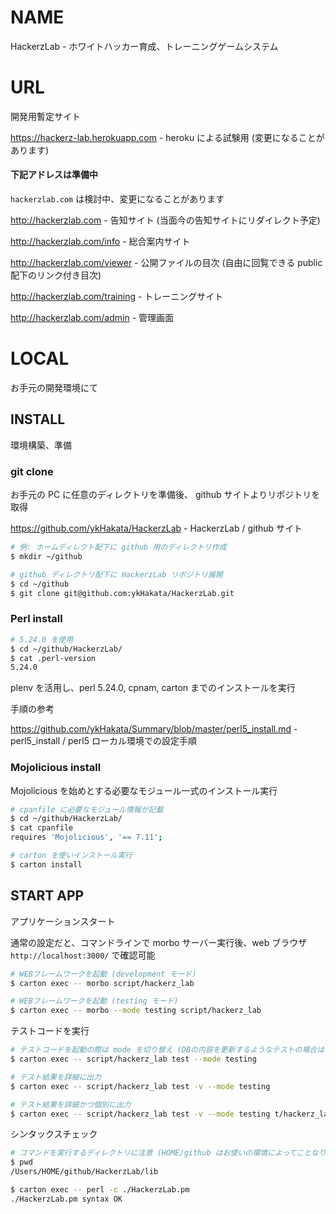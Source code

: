 # NAME

HackerzLab - ホワイトハッカー育成、トレーニングゲームシステム

# URL

開発用暫定サイト

<https://hackerz-lab.herokuapp.com> - heroku による試験用 (変更になることがあります)

#### 下記アドレスは準備中

`hackerzlab.com` は検討中、変更になることがあります

http://hackerzlab.com - 告知サイト (当面今の告知サイトにリダイレクト予定)

http://hackerzlab.com/info - 総合案内サイト

http://hackerzlab.com/viewer - 公開ファイルの目次 (自由に回覧できる public 配下のリンク付き目次)

http://hackerzlab.com/training - トレーニングサイト

http://hackerzlab.com/admin - 管理画面

# LOCAL

お手元の開発環境にて

## INSTALL

環境構築、準備

### git clone

お手元の PC に任意のディレクトリを準備後、 github サイトよりリポジトリを取得

<https://github.com/ykHakata/HackerzLab> - HackerzLab / github サイト

```bash
# 例: ホームディレクト配下に github 用のディレクトリ作成
$ mkdir ~/github

# github ディレクトリ配下に HackerzLab リポジトリ展開
$ cd ~/github
$ git clone git@github.com:ykHakata/HackerzLab.git
```

### Perl install

```bash
# 5.24.0 を使用
$ cd ~/github/HackerzLab/
$ cat .perl-version
5.24.0
```

plenv を活用し、perl 5.24.0, cpnam, carton までのインストールを実行

手順の参考

<https://github.com/ykHakata/Summary/blob/master/perl5_install.md> - perl5_install / perl5 ローカル環境での設定手順

### Mojolicious install

Mojolicious を始めとする必要なモジュール一式のインストール実行

```bash
# cpanfile に必要なモジュール情報が記載
$ cd ~/github/HackerzLab/
$ cat cpanfile
requires 'Mojolicious', '== 7.11';

# carton を使いインストール実行
$ carton install

```

## START APP

アプリケーションスタート

通常の設定だと、コマンドラインで morbo サーバー実行後、web ブラウザ `http://localhost:3000/` で確認可能


```bash
# WEBフレームワークを起動 (development モード)
$ carton exec -- morbo script/hackerz_lab

# WEBフレームワークを起動 (testing モード)
$ carton exec -- morbo --mode testing script/hackerz_lab
```

テストコードを実行

```bash
# テストコードを起動の際は mode を切り替え (DBの内容を更新するようなテストの場合は mode を使い分けた方がよい)
$ carton exec -- script/hackerz_lab test --mode testing

# テスト結果を詳細に出力
$ carton exec -- script/hackerz_lab test -v --mode testing

# テスト結果を詳細かつ個別に出力
$ carton exec -- script/hackerz_lab test -v --mode testing t/hackerz_lab.t
```

シンタックスチェック

```bash
# コマンドを実行するディレクトリに注意 (HOME/github はお使いの環境によってことなります)
$ pwd
/Users/HOME/github/HackerzLab/lib

$ carton exec -- perl -c ./HackerzLab.pm
./HackerzLab.pm syntax OK
```
